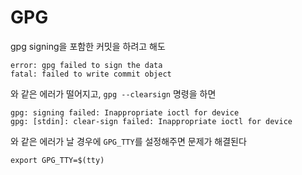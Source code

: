 GPG
===

gpg signing을 포함한 커밋을 하려고 해도

```
error: gpg failed to sign the data
fatal: failed to write commit object
```

와 같은 에러가 떨어지고, `gpg --clearsign` 명령을 하면

```
gpg: signing failed: Inappropriate ioctl for device                                                                               
gpg: [stdin]: clear-sign failed: Inappropriate ioctl for device
```

와 같은 에러가 날 경우에 `GPG_TTY`를 설정해주면 문제가 해결된다

```
export GPG_TTY=$(tty)
```

